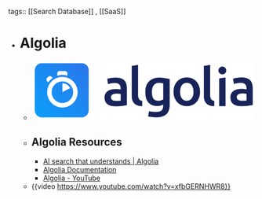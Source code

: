 tags:: [[Search Database]] , [[SaaS]]

- # Algolia
	- ![algolia.png](../assets/algolia_1704018643882_0.png)
	- ## Algolia Resources
		- [AI search that understands | Algolia](https://www.algolia.com/)
		- [Algolia Documentation](https://www.algolia.com/doc/)
		- [Algolia - YouTube](https://www.youtube.com/channel/UCTNkiq-SO8hay1PRx-it9Cw)
	- {{video https://www.youtube.com/watch?v=xfbGERNHWR8}}